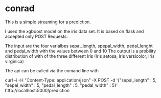 # conrad

This is a simple streaming for a prediction. 

I used the xgboost model on the iris data set. 
It is based on flask and accepted only POST Requests. 


The input are the four varialbes sepal_length, spepal_width, pedal_lenght and pedal_width with the values between 0 and 10
The output is a probility distribution of with of the three different Iris (Iris setosa, Iris versicolor, Iris virginica) 


The api can be called via the comand line with

curl -i -H "Content-Type: application/json" -X POST -d '{"sepal_length" : 5, "sepal_width" : 5, "pedal_length" : 5, "pedal_width" : 5}' http://localhost:5000/prediction
